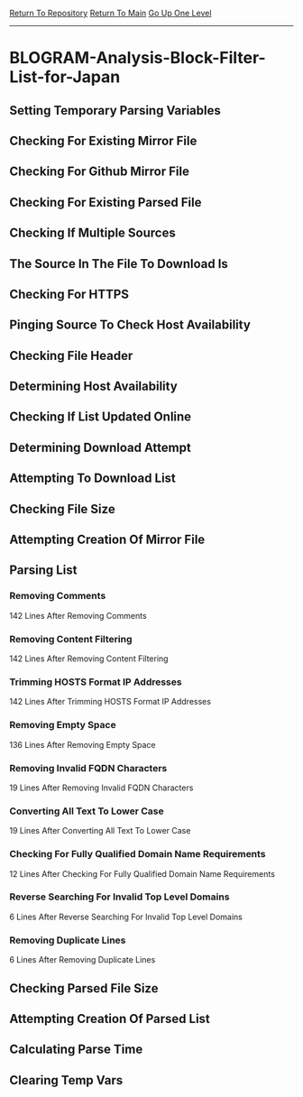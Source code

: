 [Return To Repository](https://github.com/deathbybandaid/piholeparser/)
[Return To Main](https://github.com/deathbybandaid/piholeparser/blob/dev-nomerge/RecentRunLogs/Mainlog.md)
[Go Up One Level](https://github.com/deathbybandaid/piholeparser/blob/dev-nomerge/RecentRunLogs/TopLevelScripts/30-Processing-Blacklists.md)
____________________________________
# BLOGRAM-Analysis-Block-Filter-List-for-Japan
## Setting Temporary Parsing Variables
## Checking For Existing Mirror File
## Checking For Github Mirror File
## Checking For Existing Parsed File
## Checking If Multiple Sources
## The Source In The File To Download Is
## Checking For HTTPS
## Pinging Source To Check Host Availability
## Checking File Header
## Determining Host Availability
## Checking If List Updated Online
## Determining Download Attempt
## Attempting To Download List
## Checking File Size
## Attempting Creation Of Mirror File
## Parsing List
### Removing Comments
142 Lines After Removing Comments
### Removing Content Filtering
142 Lines After Removing Content Filtering
### Trimming HOSTS Format IP Addresses
142 Lines After Trimming HOSTS Format IP Addresses
### Removing Empty Space
136 Lines After Removing Empty Space
### Removing Invalid FQDN Characters
19 Lines After Removing Invalid FQDN Characters
### Converting All Text To Lower Case
19 Lines After Converting All Text To Lower Case
### Checking For Fully Qualified Domain Name Requirements
12 Lines After Checking For Fully Qualified Domain Name Requirements
### Reverse Searching For Invalid Top Level Domains
6 Lines After Reverse Searching For Invalid Top Level Domains
### Removing Duplicate Lines
6 Lines After Removing Duplicate Lines
## Checking Parsed File Size
## Attempting Creation Of Parsed List
## Calculating Parse Time
## Clearing Temp Vars
